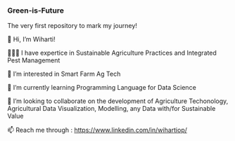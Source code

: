 ### Green-is-Future

The very first repository to mark my journey!

👋 Hi, I’m Wiharti!

👩🏻‍🔧 I have expertice in Sustainable Agriculture Practices and Integrated Pest Management

👀 I’m interested in Smart Farm Ag Tech

🌱 I’m currently learning Programming Language for Data Science

💞️ I’m looking to collaborate on the development of Agriculture Techonology, Agricultural Data Visualization, Modelling, any Data with/for Sustainable Value

📫 Reach me through : https://www.linkedin.com/in/wihartiop/
